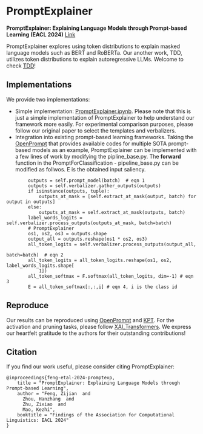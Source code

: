 # PromptExplainer

**PromptExplainer: Explaining Language Models through Prompt-based Learning (EACL 2024)** [Link](https://aclanthology.org/2024.findings-eacl.60/)


PromptExplainer explores using token distributions to explain masked language models such as BERT and RoBERTa. Our another work, TDD, utilizes token distributions to explain autoregressive LLMs. Welcome to check [TDD](https://github.com/zijian678/TDD)!

## Implementations

We provide two implementations:
* Simple implementation: [PromptExplainer.ipynb](https://github.com/zijian678/PromptExplainer/blob/main/PromptExplainer.ipynb). Please note that this is just a simple implementation of PromptExplainer to help understand our framework more easily. For experimental comparison purposes, please follow our original paper to select the templates and verbalizers.
* Integration into existing prompt-based learning frameworks. Taking the [OpenPrompt](https://github.com/thunlp/OpenPrompt) that provides available codes for multiple SOTA prompt-based models as an example, PromptExplainer can be implemented with a few lines of work by modifying the pipline_base.py. The **forward** function in the PromptForClassification - pipeline_base.py can be modified as follwos. E is the obtained input saliency.

```
        outputs = self.prompt_model(batch)  # eqn 1
        outputs = self.verbalizer.gather_outputs(outputs)
        if isinstance(outputs, tuple):
            outputs_at_mask = [self.extract_at_mask(output, batch) for output in outputs]
        else:
            outputs_at_mask = self.extract_at_mask(outputs, batch)
        label_words_logits = self.verbalizer.process_outputs(outputs_at_mask, batch=batch)
        # PromptExplainer
        os1, os2, os3 = outputs.shape
        output_all = outputs.reshape(os1 * os2, os3)
        all_token_logits = self.verbalizer.process_outputs(output_all,
                                                           batch=batch)  # eqn 2
        all_token_logits = all_token_logits.reshape(os1, os2, label_words_logits.shape[
            1])
        all_token_softmax = F.softmax(all_token_logits, dim=-1) # eqn 3
        E = all_token_softmax[:,:,i] # eqn 4, i is the class id
```
## Reproduce

Our results can be reproduced using [OpenPrompt](https://github.com/thunlp/OpenPrompt) and [KPT](https://github.com/thunlp/KnowledgeablePromptTuning). For the activation and pruning tasks, please follow [
XAI_Transformers](https://github.com/AmeenAli/XAI_Transformers). We express our heartfelt gratitude to the authors for their outstanding contributions!

## Citation
If you find our work useful, please consider citing PromptExplainer:

```
@inproceedings{feng-etal-2024-promptexp,
    title = "PromptExplainer: Explaining Language Models through Prompt-based Learning",
    author = "Feng, Zijian  and
      Zhou, Hanzhang  and
      Zhu, Zixiao  and
      Mao, Kezhi",
    booktitle = "Findings of the Association for Computational Linguistics: EACL 2024"
}
```
